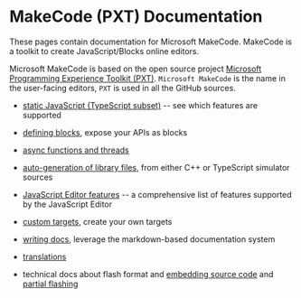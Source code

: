 # MakeCode (PXT) Documentation

These pages contain documentation for Microsoft MakeCode.
MakeCode is a toolkit to create JavaScript/Blocks online editors.

Microsoft MakeCode is based on the open source project [Microsoft Programming Experience Toolkit (PXT)](https://github.com/Microsoft/pxt). ``Microsoft MakeCode`` is the name in the user-facing editors, ``PXT`` is used in all the GitHub sources.

* [static JavaScript (TypeScript subset)](/language) -- see which features are supported
* [defining blocks](/defining-blocks), expose your APIs as blocks
* [async functions and threads](/async)
* [auto-generation of library files](/simshim), from either C++ or TypeScript simulator sources
* [JavaScript Editor features](/js/editor) -- a comprehensive list of features supported by the JavaScript Editor

* [custom targets](/target-creation), create your own targets

* [writing docs](/writing-docs), leverage the markdown-based documentation system
* [translations](/translate)

* technical docs about flash format and [embedding source code](/source-embedding) and [partial flashing](/partial-flashing)
